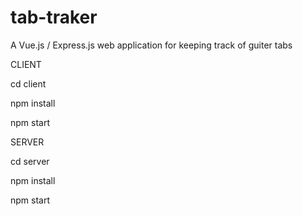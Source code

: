 # tab-traker
A Vue.js / Express.js web application for keeping track of guiter tabs


CLIENT

cd client

npm install

npm start


SERVER

cd server

npm install

npm start
